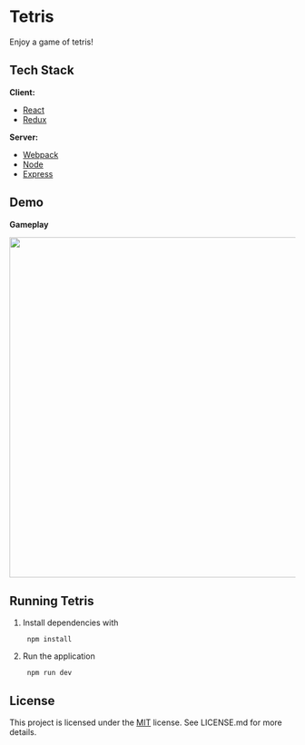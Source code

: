 # Tetris
Enjoy a game of tetris!

## Tech Stack

**Client:**
* [React](https://reactjs.org/)
* [Redux](https://redux.js.org)

**Server:** 
* [Webpack](https://webpack.js.org/)
* [Node](https://nodejs.org/en/)
* [Express](https://expressjs.com/)

## Demo


**Gameplay**

<p align="center">
  <img src="client/constants/tetrisDemo/tetrisgif.gif" width="600px" margin="auto"/>
</p>



## Running Tetris

1. Install dependencies with 
             
        npm install
                

2. Run the application

        npm run dev

## License

This project is licensed under the [MIT](https://choosealicense.com/licenses/mit/) license. See LICENSE.md for more details.
